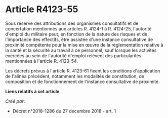 # Article R4123-55

Sous réserve des attributions des organismes consultatifs et de concertation mentionnés aux articles R. 4124-1 à R. 4124-25,
l'autorité d'emploi du militaire peut, en fonction de la nature des risques et de l'importance des effectifs, être assistée
d'une instance consultative de proximité compétente pour la mise en œuvre de la règlementation relative à la santé et la
sécurité au travail à ce personnel, sauf lorsque les activités exercées au sein de l'autorité d'emploi relèvent des
particularités mentionnées à l'article R. 4123-54.

Les décrets prévus à l'article R. 4123-61 fixent les conditions d'application de l'alinéa précédent, notamment les modalités
de constitution, de composition et de fonctionnement de l'instance consultative de proximité.

**Liens relatifs à cet article**

_Créé par_:

  - Décret n°2018-1286 du 27 décembre 2018 - art. 1
